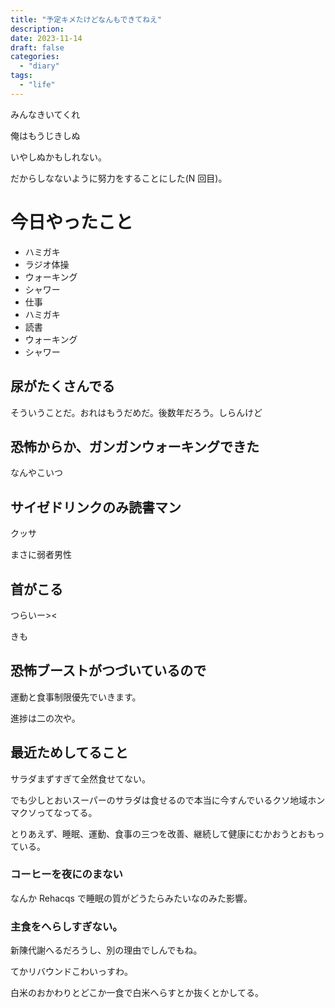 ```yaml
---
title: "予定キメたけどなんもできてねえ"
description:
date: 2023-11-14
draft: false
categories:
  - "diary"
tags:
  - "life"
---
```


みんなきいてくれ

俺はもうじきしぬ

いやしぬかもしれない。

だからしなないように努力をすることにした(N 回目)。

# 今日やったこと

- ハミガキ
- ラジオ体操
- ウォーキング
- シャワー
- 仕事
- ハミガキ
- 読書
- ウォーキング
- シャワー

## 尿がたくさんでる

そういうことだ。おれはもうだめだ。後数年だろう。しらんけど

## 恐怖からか、ガンガンウォーキングできた

なんやこいつ

## サイゼドリンクのみ読書マン

クッサ

まさに弱者男性

## 首がこる

つらいー><

きも

## 恐怖ブーストがつづいているので

運動と食事制限優先でいきます。

進捗は二の次や。

## 最近ためしてること

サラダまずすぎて全然食せてない。

でも少しとおいスーパーのサラダは食せるので本当に今すんでいるクソ地域ホンマクソってなってる。

とりあえず、睡眠、運動、食事の三つを改善、継続して健康にむかおうとおもっている。

### コーヒーを夜にのまない

なんか Rehacqs で睡眠の質がどうたらみたいなのみた影響。

### 主食をへらしすぎない。

新陳代謝へるだろうし、別の理由でしんでもね。

てかリバウンドこわいっすわ。

白米のおかわりとどこか一食で白米へらすとか抜くとかしてる。
